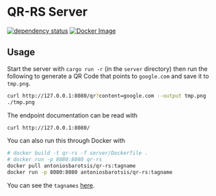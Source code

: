 # QR-RS Server

[![dependency status](https://deps.rs/repo/github/AntoniosBarotsis/qr-rs/status.svg?path=server)](https://deps.rs/repo/github/AntoniosBarotsis/qr-rs?path=server)
[![Docker Image](https://img.shields.io/docker/v/antoniosbarotsis/qr-rs)](https://hub.docker.com/r/antoniosbarotsis/qr-rs)

## Usage

Start the server with `cargo run -r` (in the `server` directory) then run the following to generate
a QR Code that points to `google.com` and save it to `tmp.png`. 

```sh
curl http://127.0.0.1:8080/qr?content=google.com --output tmp.png
./tmp.png
```

The endpoint documentation can be read with

```sh
curl http://127.0.0.1:8080/
```

You can also run this through Docker with

```sh
# docker build -t qr-rs -f server/Dockerfile .
# docker run -p 8080:8080 qr-rs
docker pull antoniosbarotsis/qr-rs:tagname
docker run -p 8080:8080 antoniosbarotsis/qr-rs:tagname
```

You can see the `tagnames` [here](https://hub.docker.com/r/antoniosbarotsis/qr-rs/tags).
